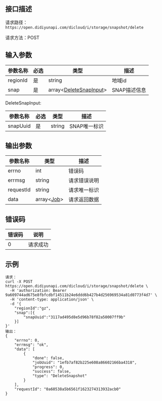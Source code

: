 ## 接口描述
请求路径：`https://open.didiyunapi.com/dicloud/i/storage/snapshot/delete`

请求方法：POST
## 输入参数
|参数名称 | 必选 | 类型 | 描述|
|--------|-----|-----|-----|
| regionId | 是 | string | 地域id |
|snap     | 是 | array<[DeleteSnapInput](#DeleteSnapInput)>   |SNAP描述信息  |

<span id="DeleteSnapInput"></span>
DeleteSnapInput:

|参数名称 | 必选 | 类型 | 描述|
|--------|-----|-----|-----|
|snapUuid  | 是 |string   |SNAP唯一标识 |

## 输出参数
|参数名称  | 类型 | 描述|
|--------|-----|-----|
|errno | int  |错误码 |
|errmsg|string|请求错误说明	|
|requestId |string|请求唯一标识 |
|data | array<[Job](/static/docs-content/products/通用响应结构.md#Job)>	 | 请求返回数据| 

## 错误码
|错误码 | 说明    |
|------|--------|
| 0    | 请求成功  |

## 示例

```
请求：
curl -X POST https://open.didiyunapi.com/dicloud/i/storage/snapshot/delete \
  -H 'authorization: Bearer 9a609744ad675e8fbfcdbf14511b24e6ddd6b427b4d256969534a81d0773f4d7' \
  -H 'content-type: application/json' \
  -d '{
	"regionId":"gz",
	"snap":[{
		"snapUuid":"3117ad495d8e5d96b78f82a50007ff9b"
	}]
}'
输出：
{
	"errno": 0,
	"errmsg": "ok",
	"data": [
		{
			"done": false,
			"jobUuid": "1efb7af82b225e608a86602166ba4318",
			"progress": 0,
			"success": false,
			"type": "DeleteSnapshot"
		}
	],
	"requestId": "0a60538a5b6561f1623274313932acb0"
}
```